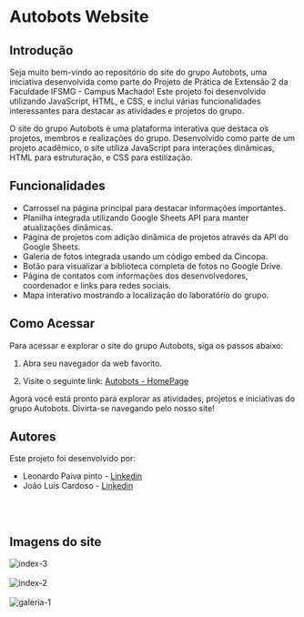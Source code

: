# Autobots Website

## Introdução
Seja muito bem-vindo ao repositório do site do grupo Autobots, uma iniciativa desenvolvida como parte do Projeto de Prática de Extensão 2 da Faculdade IFSMG - Campus Machado!
Este projeto foi desenvolvido utilizando JavaScript, HTML, e CSS, e inclui várias funcionalidades interessantes para destacar as atividades e projetos do grupo.

O site do grupo Autobots é uma plataforma interativa que destaca os projetos, membros e realizações do grupo. Desenvolvido como parte de um projeto acadêmico,
o site utiliza JavaScript para interações dinâmicas, HTML para estruturação, e CSS para estilização.

## Funcionalidades

- Carrossel na página principal para destacar informações importantes.
- Planilha integrada utilizando Google Sheets API para manter atualizações dinâmicas.
- Página de projetos com adição dinâmica de projetos através da API do Google Sheets.
- Galeria de fotos integrada usando um código embed da Cincopa.
- Botão para visualizar a biblioteca completa de fotos no Google Drive.
- Página de contatos com informações dos desenvolvedores, coordenador e links para redes sociais.
- Mapa interativo mostrando a localização do laboratório do grupo.


## Como Acessar

Para acessar e explorar o site do grupo Autobots, siga os passos abaixo:

1. Abra seu navegador da web favorito.

2. Visite o seguinte link: [Autobots - HomePage](https://autobots.tec.br/index.html)

Agora você está pronto para explorar as atividades, projetos e iniciativas do grupo Autobots. Divirta-se navegando pelo nosso site!

## Autores
Este projeto foi desenvolvido por:
- Leonardo Paiva pinto - [Linkedin](https://www.linkedin.com/in/leonardopaiva12/)
- João Luís Cardoso    - [Linkedin](https://www.linkedin.com/in/JoaoLuisCardoso/)


<br>
<br>

## Imagens do site

![index-3](https://github.com/leopaivap/AutoBotsSite/assets/103074041/6fa26e80-9f1f-43fa-8fb0-b9d47c24bfe4)
<br>
<br>
![index-2](https://github.com/leopaivap/AutoBotsSite/assets/103074041/219229f4-335e-4e11-b140-03c42936e6c7)
<br>
<br>
![galeria-1](https://github.com/leopaivap/AutoBotsSite/assets/103074041/386ff031-90ba-4d1c-9fad-63ff5fde0f3d)
